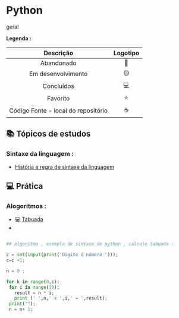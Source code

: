 # Python
 geral 


<strong> Legenda :</strong>

|Descrição | Logotipo   | 
|:--: |:--:|
| Abandonado | 🔴 | 
| Em desenvolvimento    |  🟡  | 
| Concluídos    |  💻  |
| Favorito | ⭐ | 
| Código Fonte - local do repositório | ☕| 


## 📚 Tópicos de estudos  
### Sintaxe da linguagem :

* [História e regra de sintaxe da linguagem](https://github.com/LeandroPereira2603/Python/blob/main/Explica%C3%A7%C3%B4es/historia-sintaxe-da-linguagem.md)
  
## 💻 Prática 

### Alogoritmos :
* 💻 [ Tabuada](https://github.com/LeandroPereira2603/Python/blob/main/pratica/algoritmos/tabuada.py)
* 
  <br>
```python

## algoritmo , exemplo de sintaxe de python , calculo tabuada : 

c = int(input(print('Digite o número ')));
c=c +1;

n = 0 ;

for k in range(0,c):
 for i in range(10):
   result = n * i;
   print (' ',n,' x ',i,' = ',result);
 print("");
 n = n+ 1;

```
